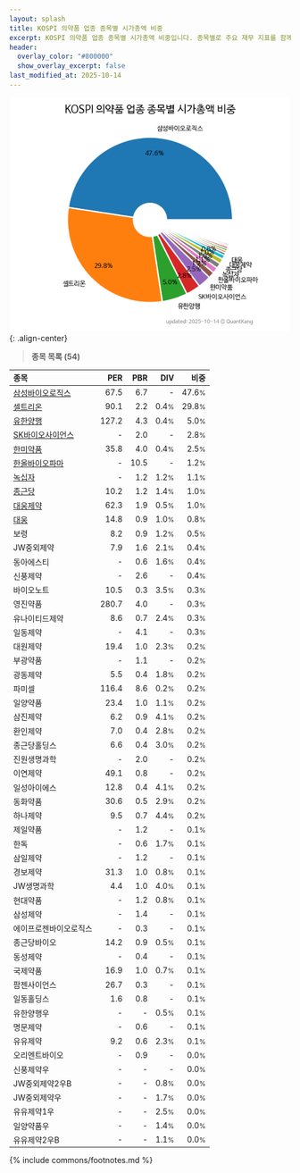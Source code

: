 ```yaml
---
layout: splash
title: KOSPI 의약품 업종 종목별 시가총액 비중
excerpt: KOSPI 의약품 업종 종목별 시가총액 비중입니다. 종목별로 주요 재무 지표를 함께 표시합니다.
header:
  overlay_color: "#800000"
  show_overlay_excerpt: false
last_modified_at: 2025-10-14
---
```



![KOSPI 의약품 업종 종목별 시가총액 비중](/stats/sector/images/kospi_업종_의약품_종목.png){: .align-center}


> **종목 목록 (54)**<a id="list"></a>

| **종목** | **PER** | **PBR** | **DIV** | **비중** |
| :------- | ------: | ------: | ------: | -------: |
| [삼성바이오로직스](/207940/) | 67.5 | 6.7 | - | 47.6<small>%</small> |
| [셀트리온](/068270/) | 90.1 | 2.2 | 0.4<small>%</small> | 29.8<small>%</small> |
| [유한양행](/000100/) | 127.2 | 4.3 | 0.4<small>%</small> | 5.0<small>%</small> |
| [SK바이오사이언스](/302440/) | - | 2.0 | - | 2.8<small>%</small> |
| [한미약품](/128940/) | 35.8 | 4.0 | 0.4<small>%</small> | 2.5<small>%</small> |
| [한올바이오파마](/009420/) | - | 10.5 | - | 1.2<small>%</small> |
| [녹십자](/006280/) | - | 1.2 | 1.2<small>%</small> | 1.1<small>%</small> |
| [종근당](/185750/) | 10.2 | 1.2 | 1.4<small>%</small> | 1.0<small>%</small> |
| [대웅제약](/069620/) | 62.3 | 1.9 | 0.5<small>%</small> | 1.0<small>%</small> |
| [대웅](/003090/) | 14.8 | 0.9 | 1.0<small>%</small> | 0.8<small>%</small> |
| 보령 | 8.2 | 0.9 | 1.2<small>%</small> | 0.5<small>%</small> |
| JW중외제약 | 7.9 | 1.6 | 2.1<small>%</small> | 0.4<small>%</small> |
| 동아에스티 | - | 0.6 | 1.6<small>%</small> | 0.4<small>%</small> |
| 신풍제약 | - | 2.6 | - | 0.4<small>%</small> |
| 바이오노트 | 10.5 | 0.3 | 3.5<small>%</small> | 0.3<small>%</small> |
| 영진약품 | 280.7 | 4.0 | - | 0.3<small>%</small> |
| 유나이티드제약 | 8.6 | 0.7 | 2.4<small>%</small> | 0.3<small>%</small> |
| 일동제약 | - | 4.1 | - | 0.3<small>%</small> |
| 대원제약 | 19.4 | 1.0 | 2.3<small>%</small> | 0.2<small>%</small> |
| 부광약품 | - | 1.1 | - | 0.2<small>%</small> |
| 광동제약 | 5.5 | 0.4 | 1.8<small>%</small> | 0.2<small>%</small> |
| 파미셀 | 116.4 | 8.6 | 0.2<small>%</small> | 0.2<small>%</small> |
| 일양약품 | 23.4 | 1.0 | 1.1<small>%</small> | 0.2<small>%</small> |
| 삼진제약 | 6.2 | 0.9 | 4.1<small>%</small> | 0.2<small>%</small> |
| 환인제약 | 7.0 | 0.4 | 2.8<small>%</small> | 0.2<small>%</small> |
| 종근당홀딩스 | 6.6 | 0.4 | 3.0<small>%</small> | 0.2<small>%</small> |
| 진원생명과학 | - | 2.0 | - | 0.2<small>%</small> |
| 이연제약 | 49.1 | 0.8 | - | 0.2<small>%</small> |
| 일성아이에스 | 12.8 | 0.4 | 4.1<small>%</small> | 0.2<small>%</small> |
| 동화약품 | 30.6 | 0.5 | 2.9<small>%</small> | 0.2<small>%</small> |
| 하나제약 | 9.5 | 0.7 | 4.4<small>%</small> | 0.2<small>%</small> |
| 제일약품 | - | 1.2 | - | 0.1<small>%</small> |
| 한독 | - | 0.6 | 1.7<small>%</small> | 0.1<small>%</small> |
| 삼일제약 | - | 1.2 | - | 0.1<small>%</small> |
| 경보제약 | 31.3 | 1.0 | 0.8<small>%</small> | 0.1<small>%</small> |
| JW생명과학 | 4.4 | 1.0 | 4.0<small>%</small> | 0.1<small>%</small> |
| 현대약품 | - | 1.2 | 0.8<small>%</small> | 0.1<small>%</small> |
| 삼성제약 | - | 1.4 | - | 0.1<small>%</small> |
| 에이프로젠바이오로직스 | - | 0.3 | - | 0.1<small>%</small> |
| 종근당바이오 | 14.2 | 0.9 | 0.5<small>%</small> | 0.1<small>%</small> |
| 동성제약 | - | 0.4 | - | 0.1<small>%</small> |
| 국제약품 | 16.9 | 1.0 | 0.7<small>%</small> | 0.1<small>%</small> |
| 팜젠사이언스 | 26.7 | 0.3 | - | 0.1<small>%</small> |
| 일동홀딩스 | 1.6 | 0.8 | - | 0.1<small>%</small> |
| 유한양행우 | - | - | 0.5<small>%</small> | 0.1<small>%</small> |
| 명문제약 | - | 0.6 | - | 0.1<small>%</small> |
| 유유제약 | 9.2 | 0.6 | 2.3<small>%</small> | 0.1<small>%</small> |
| 오리엔트바이오 | - | 0.9 | - | 0.0<small>%</small> |
| 신풍제약우 | - | - | - | 0.0<small>%</small> |
| JW중외제약2우B | - | - | 0.8<small>%</small> | 0.0<small>%</small> |
| JW중외제약우 | - | - | 1.7<small>%</small> | 0.0<small>%</small> |
| 유유제약1우 | - | - | 2.5<small>%</small> | 0.0<small>%</small> |
| 일양약품우 | - | - | 1.4<small>%</small> | 0.0<small>%</small> |
| 유유제약2우B | - | - | 1.1<small>%</small> | 0.0<small>%</small> |

{% include commons/footnotes.md %}